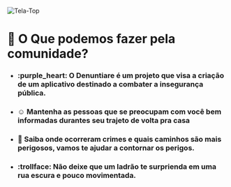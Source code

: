 ![Tela-Top](https://user-images.githubusercontent.com/46237033/86502615-792f6e00-bd7b-11ea-8054-c83d8044a738.PNG)

# :newspaper: O Que podemos fazer pela comunidade?

* ### :purple\_heart: O Denuntiare é um projeto que visa a criação de um aplicativo destinado a combater a insegurança pública\.
* ### :relaxed: Mantenha as pessoas que se preocupam com você bem informadas durantes seu trajeto de volta pra casa
* ### :running: Saiba onde ocorreram crimes e quais caminhos são mais perigosos\, vamos te ajudar a contornar os perigos\.
* ### :trollface: Não deixe que um ladrão te surprienda em uma rua escura e pouco movimentada.